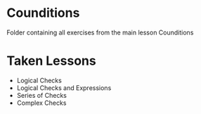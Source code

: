 # Counditions
Folder containing all exercises from the main lesson Counditions
# Taken Lessons
 - Logical Checks
 - Logical Checks and Expressions
 - Series of Checks
 - Complex Checks
